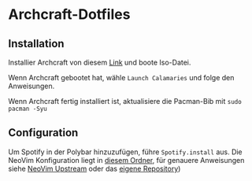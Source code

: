 # Archcraft-Dotfiles

## Installation
Installier Archcraft von diesem [Link](https://archcraft.io/) und boote Iso-Datei.

Wenn Archcraft gebootet hat, wähle `Launch Calamaries` und folge den Anweisungen.

Wenn Archcraft fertig installiert ist, aktualisiere die Pacman-Bib mit `sudo pacman -Syu`

## Configuration

Um Spotify in der Polybar hinzuzufügen, führe `Spotify.install` aus. Die NeoVim Konfiguration liegt in [diesem Ordner](LINK), für genauere Anweisungen siehe [NeoVim Upstream](https://github.com/benbrastmckie/.config) oder das [eigene Repository](https://github.com/favo2244/NVIM_Config))
